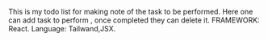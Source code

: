 This is my todo list for making note of the task to be performed.
Here one can add task to perform , once completed they can delete it.
FRAMEWORK: React.
Language: Tailwand,JSX.
